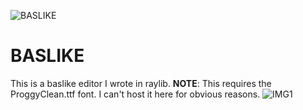 ![BASLIKE](https://i.imgur.com/w585eOX.png)

# BASLIKE
This is a baslike editor I wrote in raylib.
**NOTE**: This requires the ProggyClean.ttf font. I can't host it here for obvious reasons.
![IMG1](https://i.imgur.com/gvHKyLx.png)
